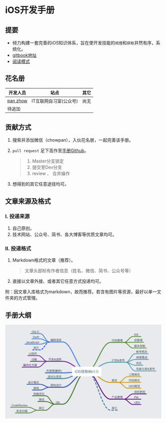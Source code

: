 # iOS开发手册

## 提要
* 倾力构建一套完善的iOS知识体系，旨在使开发技能的`梳理`和`获取`井然有序，系统化。
* [gitbook地址](https://www.gitbook.com/book/panzhow/ios/details)
* [阅读模式](https://panzhow.gitbooks.io/ios/content/)


## 花名册

| 开发人员 | 站点| 其它 |
|--- | --- | --- |
|[pan zhow](https://github.com/PanZhow)| IT互联网自习室(公众号)| 尚无 |
| 待追加 | | |

## 贡献方式

1. 搜索并添加微信（chowpan），入伙花名册，一起完善该手册。
2. `pull request` 足下高作至[手册Github](https://github.com/PanZhow/iOS_notebook)。

	> 1. Master分支锁定
	> 2. 提交至Dev分支
	> 3. review 、 合并操作 
	
3. 想得到的其它任意途径均可。



## 文章来源及格式

### Ⅰ. 投递来源

1. 自己原创。
2. 技术网站、公众号、简书、各大博客等优质文章均可。

### Ⅱ. 投递格式

1. Markdown格式的文章（推荐）。
	
	> 文章头部标有作者信息（姓名、微信、简书、公众号等）
	
2. 直接以文章外接、或者其它任意方式投递均可。

附：因文章入库格式为markdown，故而推荐。若含有图片等资源，最好以单一文件夹的方式管理。
	

## 手册大纲

![note](./总目录/iOS开发手册v1.0.png)